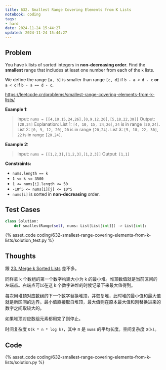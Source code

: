 ```yaml
---
title: 632. Smallest Range Covering Elements from K Lists
notebook: coding
tags:
- hard
date: 2024-11-24 15:44:27
updated: 2024-11-24 15:44:27
---
```

## Problem

You have `k` lists of sorted integers in **non-decreasing order**. Find the **smallest** range that includes at least one number from each of the `k` lists.

We define the range `[a, b]` is smaller than range `[c, d]` if `b - a < d - c` **or** `a < c` if `b - a == d - c`.

<https://leetcode.cn/problems/smallest-range-covering-elements-from-k-lists/>

**Example 1:**

> Input: `nums = [[4,10,15,24,26],[0,9,12,20],[5,18,22,30]]`
> Output: `[20,24]`
> Explanation:
> List 1: `[4, 10, 15, 24,26]`, `24` is in range `[20,24]`.
> List 2: `[0, 9, 12, 20]`, `20` is in range `[20,24]`.
> List 3: `[5, 18, 22, 30]`, `22` is in range `[20,24]`.

**Example 2:**

> Input: `nums = [[1,2,3],[1,2,3],[1,2,3]]`
> Output: `[1,1]`

**Constraints:**

- `nums.length == k`
- `1 <= k <= 3500`
- `1 <= nums[i].length <= 50`
- `-10^5 <= nums[i][j] <= 10^5`
- `nums[i]` is sorted in **non-decreasing** order.

## Test Cases

``` python
class Solution:
    def smallestRange(self, nums: List[List[int]]) -> List[int]:
```

{% asset_code coding/632-smallest-range-covering-elements-from-k-lists/solution_test.py %}

## Thoughts

跟 [23. Merge k Sorted Lists](/coding/23-merge-k-sorted-lists) 差不多。

同样拿 k 个数组的第一个数字构建大小为 k 的最小堆。堆顶数值就是当前区间的左端点。右端点可以在这 k 个数字进堆的时候记录下来最大值得到。

每次用堆顶对应数组的下一个数字替换堆顶，并恢复堆，此时堆的最小值和最大值就是新区间的边界。最小值直接取自堆顶，最大值则在原本最大值和刚替换进来的数字之间取较大的。

如果堆顶对应数组元素都用完了则停止。

时间复杂度 `O(k * n * log k)`，其中 n 是 `nums` 的平均长度。空间复杂度 `O(k)`。

## Code

{% asset_code coding/632-smallest-range-covering-elements-from-k-lists/solution.py %}
